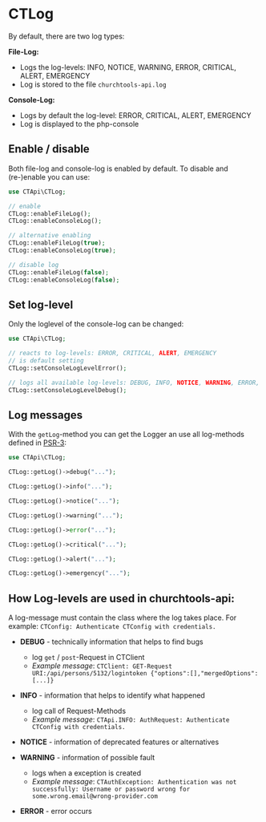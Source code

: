 # CTLog

By default, there are two log types:

**File-Log:**

- Logs the log-levels: INFO, NOTICE, WARNING, ERROR, CRITICAL, ALERT, EMERGENCY
- Log is stored to the file `churchtools-api.log`

**Console-Log:**

- Logs by default the log-level: ERROR, CRITICAL, ALERT, EMERGENCY
- Log is displayed to the php-console

## Enable / disable

Both file-log and console-log is enabled by default. To disable and (re-)enable you can use:

```php
use CTApi\CTLog;

// enable
CTLog::enableFileLog();
CTLog::enableConsoleLog();

// alternative enabling
CTLog::enableFileLog(true);
CTLog::enableConsoleLog(true);

// disable log
CTLog::enableFileLog(false);
CTLog::enableConsoleLog(false);
```

## Set log-level

Only the loglevel of the console-log can be changed:

```php 
use CTApi\CTLog;

// reacts to log-levels: ERROR, CRITICAL, ALERT, EMERGENCY
// is default setting
CTLog::setConsoleLogLevelError();

// logs all available log-levels: DEBUG, INFO, NOTICE, WARNING, ERROR, CRITICAL, ALERT, EMERGENCY
CTLog::setConsoleLogLevelDebug();
```

## Log messages

With the `getLog`-method you can get the Logger an use all log-methods defined
in [PSR-3](https://www.php-fig.org/psr/psr-3/):

```php
use CTApi\CTLog;

CTLog::getLog()->debug("...");

CTLog::getLog()->info("...");

CTLog::getLog()->notice("...");

CTLog::getLog()->warning("...");

CTLog::getLog()->error("...");

CTLog::getLog()->critical("...");

CTLog::getLog()->alert("...");

CTLog::getLog()->emergency("...");

```

## How Log-levels are used in churchtools-api:

A log-message must contain the class where the log takes place. For
example: `CTConfig: Authenticate CTConfig with credentials.`

* **DEBUG** - technically information that helps to find bugs
    * log `get` / `post`-Request in CTClient
    * *Example message*: `CTClient: GET-Request URI:/api/persons/5132/logintoken {"options":[],"mergedOptions":[...]}`
* **INFO** - information that helps to identify what happened
    * log call of Request-Methods
    * *Example message*: `CTApi.INFO: AuthRequest: Authenticate CTConfig with credentials.`

* **NOTICE** - information of deprecated features or alternatives
* **WARNING** - information of possible fault
    * logs when a exception is created
    * *Example
      message*: `CTAuthException: Authentication was not successfully: Username or password wrong for some.wrong.email@wrong-provider.com`
* **ERROR** - error occurs
